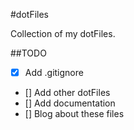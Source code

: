 #dotFiles


Collection of my dotFiles.

##TODO
- [x] Add .gitignore
- [] Add other dotFiles
- [] Add documentation
- [] Blog about these files